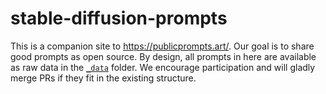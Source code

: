 # stable-diffusion-prompts

This is a companion site to https://publicprompts.art/. 
Our goal is to share good prompts as open source. By design, all prompts in here are available 
as raw data in the [`_data`](./_data) folder. We encourage participation and will gladly merge PRs if 
they fit in the existing structure.
